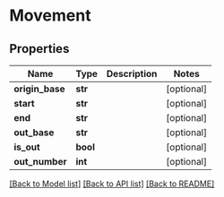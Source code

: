 # Movement

## Properties
Name | Type | Description | Notes
------------ | ------------- | ------------- | -------------
**origin_base** | **str** |  | [optional] 
**start** | **str** |  | [optional] 
**end** | **str** |  | [optional] 
**out_base** | **str** |  | [optional] 
**is_out** | **bool** |  | [optional] 
**out_number** | **int** |  | [optional] 

[[Back to Model list]](../README.md#documentation-for-models) [[Back to API list]](../README.md#documentation-for-api-endpoints) [[Back to README]](../README.md)

